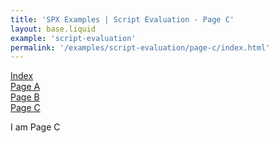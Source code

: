 ```yaml
---
title: 'SPX Examples | Script Evaluation - Page C'
layout: base.liquid
example: 'script-evaluation'
permalink: '/examples/script-evaluation/page-c/index.html'
---
```


<div class="row">
<div class="col-3">
    <a href="/examples/script-evaluation">Index</a>
  </div>
  <div class="col-3">
    <a href="/examples/script-evaluation/page-a">Page A</a>
  </div>
  <div class="col-3">
    <a href="/examples/script-evaluation/page-b/">Page B</a>
  </div>
      <div class="col-3">
    <a href="/examples/script-evaluation/page-c/">Page C</a>
  </div>
</div>

I am Page C
